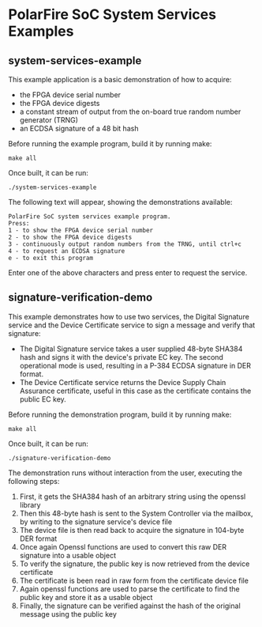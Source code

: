 # PolarFire SoC System Services Examples

## system-services-example
This example application is a basic demonstration of how to acquire:   
- the FPGA device serial number
- the FPGA device digests
- a constant stream of output from the on-board true random number generator (TRNG)
- an ECDSA signature of a 48 bit hash

Before running the example program, build it by running make:
```
make all
```
Once built, it can be run:

```
./system-services-example
```

The following text will appear, showing the demonstrations available:
```
PolarFire SoC system services example program.
Press:
1 - to show the FPGA device serial number
2 - to show the FPGA device digests
3 - continuously output random numbers from the TRNG, until ctrl+c
4 - to request an ECDSA signature
e - to exit this program
```

Enter one of the above characters and press enter to request the service.

## signature-verification-demo
This example demonstrates how to use two services, the Digital Signature service and the Device Certificate service to sign a message and verify that signature:
- The Digital Signature service takes a user supplied 48-byte SHA384 hash and signs it with the device's private EC key. The second operational mode is used, resulting in a P-384 ECDSA signature in DER format.     
- The Device Certificate service returns the Device Supply Chain Assurance certificate, useful in this case as the certificate contains the public EC key.

Before running the demonstration program, build it by running make:
```
make all
```
Once built, it can be run:

```
./signature-verification-demo
```

The demonstration runs without interaction from the user, executing the following steps:
1. First, it gets the SHA384 hash of an arbitrary string using the openssl library
2. Then this 48-byte hash is sent to the System Controller via the mailbox, by writing to the signature service's device file
3. The device file is then read back to acquire the signature in 104-byte DER format
4. Once again Openssl functions are used to convert this raw DER signature into a usable object
5. To verify the signature, the public key is now retrieved from the device certificate
6. The certificate is been read in raw form from the certificate device file
7. Again openssl functions are used to parse the certificate to find the public key and store it as a usable object
8. Finally, the signature can be verified against the hash of the original message using the public key